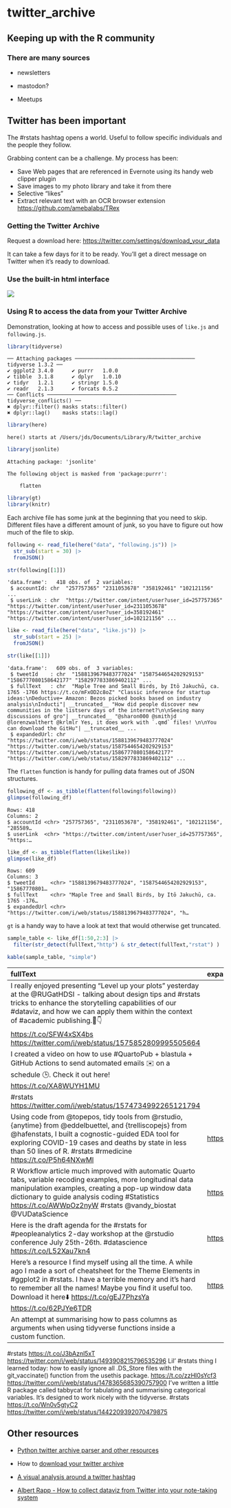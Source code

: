 twitter_archive
================

## Keeping up with the R community

### There are many sources

- newsletters

- mastodon?

- Meetups

## Twitter has been important

The \#rstats hashtag opens a world. Useful to follow specific
individuals and the people they follow.

Grabbing content can be a challenge. My process has been:

- Save Web pages that are referenced in Evernote using its handy web
  clipper plugin
- Save images to my photo library and take it from there
- Selective “likes”
- Extract relevant text with an OCR browser extension
  https://github.com/amebalabs/TRex

### Getting the Twitter Archive

Request a download here: https://twitter.com/settings/download_your_data

It can take a few days for it to be ready. You’ll get a direct message
on Twitter when it’s ready to download.

### Use the built-in html interface

![](images/image-885175351.png)

### Using R to access the data from your Twitter Archive

Demonstration, looking at how to access and possible uses of `like.js`
and `following.js`.

``` r
library(tidyverse)
```

    ── Attaching packages ─────────────────────────────────────── tidyverse 1.3.2 ──
    ✔ ggplot2 3.4.0      ✔ purrr   1.0.0 
    ✔ tibble  3.1.8      ✔ dplyr   1.0.10
    ✔ tidyr   1.2.1      ✔ stringr 1.5.0 
    ✔ readr   2.1.3      ✔ forcats 0.5.2 
    ── Conflicts ────────────────────────────────────────── tidyverse_conflicts() ──
    ✖ dplyr::filter() masks stats::filter()
    ✖ dplyr::lag()    masks stats::lag()

``` r
library(here)
```

    here() starts at /Users/jds/Documents/Library/R/twitter_archive

``` r
library(jsonlite)
```


    Attaching package: 'jsonlite'

    The following object is masked from 'package:purrr':

        flatten

``` r
library(gt)
library(knitr)
```

Each archive file has some junk at the beginning that you need to skip.
Different files have a different amount of junk, so you have to figure
out how much of the file to skip.

``` r
following <- read_file(here("data", "following.js")) |>
  str_sub(start = 30) |> 
  fromJSON()

str(following[[1]])
```

    'data.frame':   418 obs. of  2 variables:
     $ accountId: chr  "257757365" "2311053678" "358192461" "102121156" ...
     $ userLink : chr  "https://twitter.com/intent/user?user_id=257757365" "https://twitter.com/intent/user?user_id=2311053678" "https://twitter.com/intent/user?user_id=358192461" "https://twitter.com/intent/user?user_id=102121156" ...

``` r
like <- read_file(here("data", "like.js")) |>
  str_sub(start = 25) |> 
  fromJSON()

str(like[[1]])
```

    'data.frame':   609 obs. of  3 variables:
     $ tweetId    : chr  "1588139679483777024" "1587544654202929153" "1586777080158642177" "1582977833869402112" ...
     $ fullText   : chr  "Maple Tree and Small Birds, by Itō Jakuchū, ca. 1765 -1766 https://t.co/mFxOD2c8oZ" "Classic inference for startup ideas:\nDeductive➡️ Amazon: Bezos picked books based on industry analysis\nInducti"| __truncated__ "How did people discover new communities in the listserv days of the internet?\n\nSeeing many discussions of gro"| __truncated__ "@sharon000 @smithjd @lorenzwalthert @krlmlr Yes, it does work with `.qmd` files! \n\nYou can download the GitHu"| __truncated__ ...
     $ expandedUrl: chr  "https://twitter.com/i/web/status/1588139679483777024" "https://twitter.com/i/web/status/1587544654202929153" "https://twitter.com/i/web/status/1586777080158642177" "https://twitter.com/i/web/status/1582977833869402112" ...

The `flatten` function is handy for pulling data frames out of JSON
structures.

``` r
following_df <- as_tibble(flatten(following$following))
glimpse(following_df)
```

    Rows: 418
    Columns: 2
    $ accountId <chr> "257757365", "2311053678", "358192461", "102121156", "285589…
    $ userLink  <chr> "https://twitter.com/intent/user?user_id=257757365", "https:…

``` r
like_df <- as_tibble(flatten(like$like))
glimpse(like_df)
```

    Rows: 609
    Columns: 3
    $ tweetId     <chr> "1588139679483777024", "1587544654202929153", "15867770801…
    $ fullText    <chr> "Maple Tree and Small Birds, by Itō Jakuchū, ca. 1765 -176…
    $ expandedUrl <chr> "https://twitter.com/i/web/status/1588139679483777024", "h…

`gt` is a handy way to have a look at text that would otherwise get
truncated.

``` r
sample_table <- like_df[1:50,2:3] |> 
  filter(str_detect(fullText,"http") & str_detect(fullText,"rstat") ) 

kable(sample_table, "simple")
```

| fullText                                                                                                                                                                                                                                                                                                        | expandedUrl                                          |
|:----------------------------------------------------------------------------------------------------------------------------------------------------------------------------------------------------------------------------------------------------------------------------------------------------------------|:-----------------------------------------------------|
| I really enjoyed presenting “Level up your plots” yesterday at the @RUGatHDSI - talking about design tips and \#rstats tricks to enhance the storytelling capabilities of our \#dataviz, and how we can apply them within the context of \#academic publishing.🧵👇                                             |                                                      |
| https://t.co/SFW4xSX4bs https://twitter.com/i/web/status/1575852809995505664                                                                                                                                                                                                                                    |                                                      |
| I created a video on how to use \#QuartoPub + blastula + GitHub Actions to send automated emails ✉️ on a schedule 🕒. Check it out here! https://t.co/XA8WUYH1MU                                                                                                                                                |                                                      |
| \#rstats https://twitter.com/i/web/status/1574734992265121794                                                                                                                                                                                                                                                   |                                                      |
| Using code from @topepos, tidy tools from @rstudio, {anytime} from @eddelbuettel, and {trelliscopejs} from @hafenstats, I built a cognostic-guided EDA tool for exploring COVID-19 cases and deaths by state in less than 50 lines of R. \#rstats \#rmedicine https://t.co/P5h64NXwMl                           | https://twitter.com/i/web/status/1244653973426114566 |
| R Workflow article much improved with automatic Quarto tabs, variable recoding examples, more longitudinal data manipulation examples, creating a pop-up window data dictionary to guide analysis coding \#Statistics https://t.co/AWWpOz2nyW \#rstats @vandy_biostat @VUDataScience                            | https://twitter.com/i/web/status/1522607766141034497 |
| Here is the draft agenda for the \#rstats for \#peopleanalytics 2-day workshop at the @rstudio conference July 25th-26th. \#datascience https://t.co/L52Xau7kn4                                                                                                                                                 | https://twitter.com/i/web/status/1520025582209277955 |
| Here’s a resource I find myself using all the time. A while ago I made a sort of cheatsheet for the Theme Elements in \#ggplot2 in \#rstats. I have a terrible memory and it’s hard to remember all the names! Maybe you find it useful too. Download it here⬇️ https://t.co/gEJ7PhzsYa https://t.co/62PJYe6TDR | https://twitter.com/i/web/status/1496489734457208834 |
| An attempt at summarising how to pass columns as arguments when using tidyverse functions inside a custom function.                                                                                                                                                                                             |                                                      |

\#rstats https://t.co/J3bAznl5xT
https://twitter.com/i/web/status/1493908215796535296 Lil’ \#rstats thing
I learned today: how to easily ignore all .DS_Store files with the
git_vaccinate() function from the usethis package.
https://t.co/zzHI0sYcf3
https://twitter.com/i/web/status/1478365685390757900 I’ve written a
little R package called tabbycat for tabulating and summarising
categorical variables. It’s designed to work nicely with the tidyverse.
\#rstats https://t.co/Wn0v5gtyC2
https://twitter.com/i/web/status/1442209392070479875

## Other resources

- [Python twitter archive parser and other
  resources](https://github.com/timhutton/twitter-archive-parser)

- How to [download your twitter
  archive](https://support.twitter.com/articles/20170160)

- [A visual analysis around a twitter
  hashtag](https://blog.ouseful.info/2012/02/06/visualising-activity-round-a-twitter-hashtag-or-search-term-using-r/)

- [Albert Rapp - How to collect dataviz from Twitter into your
  note-taking
  system](https://albert-rapp.de/posts/09_get_twitter_posts_into_your_notetaking_system/09_get_twitter_posts_into_your_notetaking_system.html)
